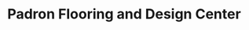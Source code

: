 ---
title: "Padron Flooring and Design Center"
url: /palm-springs/padron-flooring-and-design-center/
shop: Fliesen
---